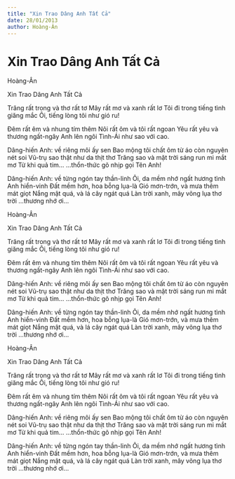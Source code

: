 ```yaml
---
title: "Xin Trao Dâng Anh Tất Cả"
date: 28/01/2013
author: Hoàng-Ân
---
```


# Xin Trao Dâng Anh Tất Cả

Hoàng-Ân

Xin Trao Dâng Anh Tất Cả


Trăng rất trong và thơ rất tơ
Mây rất mơ và xanh rất lơ
Tôi đi trong tiếng tình giăng mắc
Ôi, tiếng lòng tôi như gió ru!

Đêm rất êm và nhung tím thêm
Nôi rất ôm và tôi rất ngoan
Yêu rất yêu và thương ngất-ngây
Anh lên ngôi Tình-Ái như sao với cao.

Dâng-hiến Anh: về riêng môi ấy sen
Bao mộng tôi chất ôm từ áo còn nguyên nét soi
Vũ-trụ sao thật như da thịt thơ
Trăng sao và mặt trời sáng run mi mắt mơ
Từ khi quả tim...
...thổn-thức gõ nhịp gọi Tên Anh!

Dâng-hiến Anh: về từng ngón tay thần-linh
Ôi, da mềm nhớ ngất hương tình Anh hiển-vinh
Đất mềm hơn, hoa bỗng lụa-là
Gió mơn-trớn, và mưa thêm mát giọt
Nắng mật quá, và lá cây ngát quá
Làn trời xanh, mây võng lụa thơ trời
...thương nhớ ơi...

Hoàng-Ân

Xin Trao Dâng Anh Tất Cả


Trăng rất trong và thơ rất tơ
Mây rất mơ và xanh rất lơ
Tôi đi trong tiếng tình giăng mắc
Ôi, tiếng lòng tôi như gió ru!

Đêm rất êm và nhung tím thêm
Nôi rất ôm và tôi rất ngoan
Yêu rất yêu và thương ngất-ngây
Anh lên ngôi Tình-Ái như sao với cao.

Dâng-hiến Anh: về riêng môi ấy sen
Bao mộng tôi chất ôm từ áo còn nguyên nét soi
Vũ-trụ sao thật như da thịt thơ
Trăng sao và mặt trời sáng run mi mắt mơ
Từ khi quả tim...
...thổn-thức gõ nhịp gọi Tên Anh!

Dâng-hiến Anh: về từng ngón tay thần-linh
Ôi, da mềm nhớ ngất hương tình Anh hiển-vinh
Đất mềm hơn, hoa bỗng lụa-là
Gió mơn-trớn, và mưa thêm mát giọt
Nắng mật quá, và lá cây ngát quá
Làn trời xanh, mây võng lụa thơ trời
...thương nhớ ơi...

Hoàng-Ân

Xin Trao Dâng Anh Tất Cả


Trăng rất trong và thơ rất tơ
Mây rất mơ và xanh rất lơ
Tôi đi trong tiếng tình giăng mắc
Ôi, tiếng lòng tôi như gió ru!

Đêm rất êm và nhung tím thêm
Nôi rất ôm và tôi rất ngoan
Yêu rất yêu và thương ngất-ngây
Anh lên ngôi Tình-Ái như sao với cao.

Dâng-hiến Anh: về riêng môi ấy sen
Bao mộng tôi chất ôm từ áo còn nguyên nét soi
Vũ-trụ sao thật như da thịt thơ
Trăng sao và mặt trời sáng run mi mắt mơ
Từ khi quả tim...
...thổn-thức gõ nhịp gọi Tên Anh!

Dâng-hiến Anh: về từng ngón tay thần-linh
Ôi, da mềm nhớ ngất hương tình Anh hiển-vinh
Đất mềm hơn, hoa bỗng lụa-là
Gió mơn-trớn, và mưa thêm mát giọt
Nắng mật quá, và lá cây ngát quá
Làn trời xanh, mây võng lụa thơ trời
...thương nhớ ơi...
